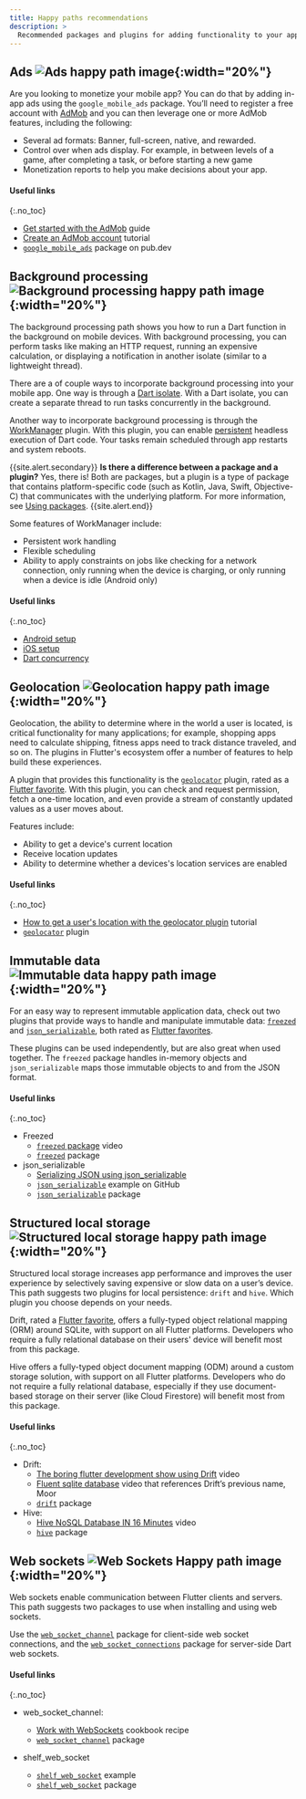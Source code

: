 ```yaml
---
title: Happy paths recommendations
description: >
  Recommended packages and plugins for adding functionality to your app.
---
```



## Ads ![Ads happy path image](/assets/images/docs/happy-paths/HappyPaths_Icon_Ad_3d_001.png){:width="20%"}  

Are you looking to monetize your mobile app?
You can do that by adding in-app ads using the
`google_mobile_ads` package. You’ll need to register a free 
account with [AdMob][] and you can then leverage
one or more AdMob features, including the following:  

* Several ad formats: Banner, full-screen, native, and rewarded.
* Control over when ads display. For example,
  in between levels of a game, after completing a task,
  or before starting a new game 
* Monetization reports to help you make decisions about your app. 

[AdMob]: https://developers.google.com/admob/flutter/quick-start 

#### Useful links
{:.no_toc}

* [Get started with the AdMob][AdMob] guide
* [Create an AdMob account][] tutorial
* [`google_mobile_ads`][] package on pub.dev

[Create an AdMob account]: https://admob.google.com/home/get-started/
[`google_mobile_ads`]: {{site.pub-pkg}}/google_mobile_ads/install

## Background processing ![Background processing happy path image](/assets/images/docs/happy-paths/HappyPaths_Icon_Processing_3d_001.png){:width="20%"}

The background processing path shows you how to
run a Dart function in the background on mobile devices.
With background processing, 
you can perform tasks like making an HTTP request,
running an expensive calculation,
or displaying a notification in another isolate
(similar to a lightweight thread).  

There are a of couple ways to incorporate background processing 
into your mobile app. One way is through a [Dart isolate][]. 
With a Dart isolate, you can create a separate thread to 
run tasks concurrently in the background. 

Another way to incorporate background processing is through the 
[WorkManager][] plugin. 
With this plugin, you can enable [persistent][] headless execution of Dart code.
Your tasks remain scheduled through app restarts and system reboots.

{{site.alert.secondary}}
  **Is there a difference between a package and a plugin?**
  Yes, there is! Both are packages,
  but a plugin is a type of package that contains 
  platform-specific code (such as Kotlin, Java, Swift, Objective-C)
  that communicates with the underlying platform.
  For more information, see [Using packages][].
{{site.alert.end}}  
  
Some features of WorkManager include:

* Persistent work handling 
* Flexible scheduling
* Ability to apply constraints on jobs like checking for a network connection, 
  only running when the device is charging, or only running when a device is 
  idle (Android only)  

[Dart isolate]: {{site.dart-site}}/guides/language/concurrency
[persistent]: {{site.android-dev}}/topic/libraries/architecture/workmanager
[WorkManager]: {{site.pub-pkg}}/workmanager

#### Useful links
{:.no_toc}

* [Android setup][]
* [iOS setup][]
* [Dart concurrency][]

[Android setup]: {{site.github}}/fluttercommunity/flutter_workmanager/blob/main/ANDROID_SETUP.md
[Dart concurrency]: {{site.dart-site}}/guides/language/concurrency 
[iOS setup]: {{site.github}}/fluttercommunity/flutter_workmanager/blob/main/IOS_SETUP.md
[Using packages]: {{site.url}}/packages-and-plugins/using-packages

## Geolocation ![Geolocation happy path image](/assets/images/docs/happy-paths/HappyPaths_Icon_Geolocation_3d_001.png){:width="20%"}

Geolocation, the ability to determine where in
the world a user is located, is critical functionality
for many applications; for example, shopping apps need 
to calculate shipping, fitness apps need to track
distance traveled, and so on. 
The plugins in Flutter's ecosystem offer a number
of features to help build these experiences.  

A plugin that provides this functionality is the 
[`geolocator`][] plugin, rated as a [Flutter favorite][]. 
With this plugin, you can check and request permission,
fetch a one-time location, and even provide a stream
of constantly updated values as a user moves about.  

Features include:

* Ability to get a device's current location
* Receive location updates
* Ability to determine whether a devices's
  location services are enabled  

[Flutter favorite]: {{site.url}}/packages-and-plugins/favorites
[`geolocator`]: {{site.pub-pkg}}/geolocator

#### Useful links
{:.no_toc}

* [How to get a user's location with the
  geolocator plugin][geolocation-tutorial] tutorial
* [`geolocator`][] plugin

[geolocation-tutorial]: https://www.digitalocean.com/community/tutorials/flutter-geolocator-plugin
[`geolocator`]: {{site.pub-pkg}}/geolocator

## Immutable data  ![Immutable data happy path image](/assets/images/docs/happy-paths/HappyPaths_Icon_ImmutableData_3d_001.png){:width="20%"}

For an easy way to represent immutable application data, 
check out two plugins that provide ways to handle and manipulate 
immutable data: [`freezed`][] and [`json_serializable`][],
both rated as [Flutter favorites][]. 

These plugins can be used independently, 
but are also great when used together. 
The `freezed` package handles in-memory objects 
and `json_serializable` maps those immutable 
objects to and from the JSON format.   

[Flutter favorites]: {{site.url}}/packages-and-plugins/favorites
[`freezed`]: {{site.pub-pkg}}/freezed
[`json_serializable`]: {{site.pub-pkg}}/json_serializable

#### Useful links
{:.no_toc}

* Freezed
  * [`freezed` package][] video
  * [`freezed`][] package  
* json_serializable
  * [Serializing JSON using json_serializable][]
  * [`json_serializable`][json-example] example on GitHub
  * [`json_serializable`][] package

[`freezed` package]: {{site.youtube-site}}/watch?v=RaThk0fiphA
[`freezed`]: {{site.pub-pkg}}/freezed#how-to-use
[`json_serializable`]: {{site.pub-api}}/json_serializable/latest/
[json-example]: {{site.github}}/google/json_serializable.dart/tree/master/example
[Serializing JSON using json_serializable]: {{site.url}}/data-and-backend/json#serializing-json-using-code-generation-libraries

## Structured local storage ![Structured local storage happy path image](/assets/images/docs/happy-paths/HappyPaths_Icon_Storage_3d_001.png){:width="20%"}

Structured local storage increases app performance and
improves the user experience by selectively saving expensive
or slow data on a user’s device. 
This path suggests two plugins for local persistence:
`drift` and `hive`. 
Which plugin you choose depends on your needs.  

Drift, rated a [Flutter favorite][],
offers a fully-typed object relational mapping (ORM)
around SQLite, with support on all Flutter platforms.
Developers who require a fully relational database on
their users' device will benefit most from this package.

Hive offers a fully-typed object document mapping (ODM)
around a custom storage solution, with support on all
Flutter platforms. Developers who do not require a fully
relational database, especially if they use document-based
storage on their server (like Cloud Firestore)
will benefit most from this package.

#### Useful links
{:.no_toc}

* Drift:
  * [The boring flutter development show using Drift][] video
  * [Fluent sqlite database][] video that references Drift’s
    previous name, Moor
  * [`drift`][] package
* Hive:
  * [Hive NoSQL Database IN 16 Minutes][] video
  * [`hive`][] package  

[`drift`]: {{site.pub-pkg}}/drift
[Fluent sqlite database]: {{site.youtube-site}}/watch?v=zpWsedYMczM&t=9s
[`hive`]: {{site.pub-pkg}}/hive
[Hive NoSQL Database IN 16 Minutes]: {{site.youtube-site}}/watch?v=w8cZKm9s228
[The boring flutter development show using Drift]: {{site.youtube-site}}/watch?v=9o_M-LjO4no
  
## Web sockets ![Web Sockets Happy path image](/assets/images/docs/happy-paths/HappyPaths_Icon_WebSockets_3d_001.png){:width="20%"}

Web sockets enable communication between Flutter clients and servers. 
This path suggests two packages to use when installing
and using web sockets.

Use the [`web_socket_channel`][] package for client-side
web socket connections,
and the [`web_socket_connections`][] package 
for server-side Dart web sockets.  

[`web_socket_channel`]: {{site.pub-pkg}}/web_socket_channel
[`web_socket_connections`]: {{site.pub-pkg}}/shelf_web_socket

#### Useful links
{:.no_toc}

* web_socket_channel:
  * [Work with WebSockets][] cookbook recipe
  * [`web_socket_channel`][] package

* shelf_web_socket
  * [`shelf_web_socket`][shelf-web-example] example
  * [`shelf_web_socket`][] package


[`shelf_web_socket`]: {{site.pub-pkg}}/shelf_web_socket
[shelf-web-example]: {{site.github}}/dart-lang/web_socket_channel/blob/master/example/example.dart
[Work with WebSockets]: {{site.url}}/cookbook/networking/web-sockets
